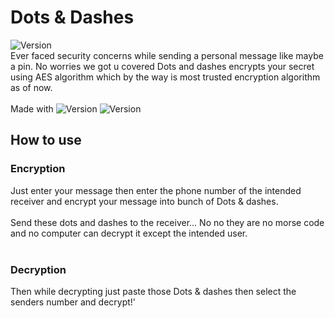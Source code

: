 # Dots & Dashes
![Version](https://img.shields.io/badge/Version-1.0.0-blue)<br/>
Ever faced security concerns while sending a personal message like maybe a pin. No worries we got u covered Dots and dashes encrypts your secret using AES algorithm which by the way is most trusted encryption algorithm as of now.<br/><br/>
Made with 
![Version](https://img.shields.io/badge/Flutter-10.0-blue)
![Version](https://img.shields.io/badge/Pub-2.10.4-blue)
## How to use 
### Encryption
Just enter your message then enter the phone number of the intended receiver and encrypt your message into bunch of Dots & dashes.<br/><br/>
Send these dots and dashes to the receiver... No no they are no morse code and no computer can decrypt it except the intended user.<br/><br/>
### Decryption
Then while decrypting just paste those Dots & dashes then select the senders number and decrypt!'<br/><br/>

